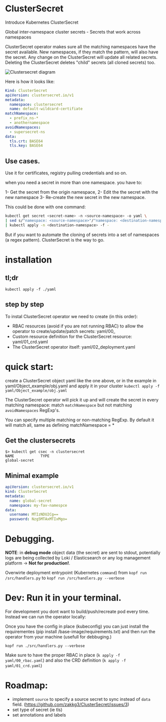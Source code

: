 # ClusterSecret
Introduce Kubernetes ClusterSecret 

Global inter-namespace cluster secrets - Secrets that work across namespaces 

ClusterSecret operator makes sure all the matching namespaces have the secret available. New namespaces, if they match the pattern, will also have the secret.
Any change on the ClusterSecret will update all related secrets. Deleting the ClusterSecret deletes "child" secrets (all cloned secrets) too.

<img src="https://github.com/zakkg3/ClusterSecret/blob/master/docs/clusterSecret.png" alt="Clustersecret diagram">

Here is how it looks like:

```yaml
Kind: ClusterSecret
apiVersion: clustersecret.io/v1
metadata:
  namespace: clustersecret
  name: default-wildcard-certifiate
matchNamespace:
  - prefix_ns-*
  - anothernamespace
avoidNamespaces:
  - supersecret-ns
data:
  tls.crt: BASE64
  tls.key: BASE64
```


## Use cases.


Use it for certificates, registry pulling credentials and so on.

when you need a secret in more than one namespace. you have to: 

1- Get the secret from the origin namespace,
2- Edit the  the secret with the new namespace
3- Re-create the new secret in the new namespace. 

This could be done with one command:

```bash
kubectl get secret <secret-name> -n <source-namespace> -o yaml \
| sed s/"namespace: <source-namespace>"/"namespace: <destination-namespace>"/\
| kubectl apply -n <destination-namespace> -f -
```

But if you want to automate the cloning of secrets into a set of namespaces (a regex pattern). ClusterSecret is the way to go.


# installation

## tl;dr

```
kubectl apply -f ./yaml
```

## step by step

To instal ClusterSecret operator we need to create (in this order):

 - RBAC resources (avoid if you are not running RBAC) to allow the operator to create/update/patch secrets: yaml/00_
 - Custom resource definition for the ClusterSecret resource: yaml/01_crd.yaml
 - The ClusterSecret operator itself: yaml/02_deployment.yaml
 
 
# quick start:

create a ClusterSecret object yaml like the one above, or in the example in yaml/Object_example/obj.yaml and apply it in your cluster `kubectl apply -f yaml/Object_example/obj.yaml`

The ClusterSecret operator will pick it up and will create the secret in every matching namespace:  match `matchNamespace` but not matching  `avoidNamespaces` RegExp's.

You can specify multiple matching or non-matching RegExp. By default it will match all, same as defining matchNamespace = * 

## Get the clustersecrets

```
$> kubectl get csec -n clustersecret
NAME            TYPE
global-secret
```

## Minimal example

```yaml
apiVersion: clustersecret.io/v1
kind: ClusterSecret
metadata:
  name: global-secret
  namespace: my-fav-namespce
data:
  username: MTIzNDU2Cg==
  password: Nzg5MTAxMTIxMgo=
```

# Debugging.


**NOTE**: in **debug mode** object data (the secret) are sent to stdout, potentially logs are being collected by Loki / Elasticsearch or any log management platform -> **Not for production!**.

Overwirte deployment entrypoint (Kubernetes `command`) from `kopf run /src/handlers.py` to `kopf run /src/handlers.py --verbose`

# Dev: Run it in your terminal.

For development you dont want to build/push/recreate pod every time. Instead we can run the operator locally:

Once you have the config in place (kubeconfig) you can just install the requirementes (pip install /base-image/requirements.txt) and then run the operator from your machine (usefull for debbuging.)

```
kopf run ./src/handlers.py --verbose
```

 Make sure to have the proper RBAC in place (`k apply -f yaml/00_rbac.yaml`) and also the CRD definition (`k apply -f yaml/01_crd.yaml`)



 
# Roadmap:
 - implement `source` to specify a source secret to sync instead of `data` field. (https://github.com/zakkg3/ClusterSecret/issues/3)
 - set type of secret (ie tls)
 - set annotations and labels
 
 
